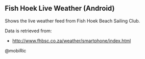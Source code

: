 Fish Hoek Live Weather (Android)
--------------------------------

Shows the live weather feed from Fish Hoek Beach Sailing Club.

Data is retrieved from:
  - http://www.fhbsc.co.za/weather/smartphone/index.html

@mobiRic